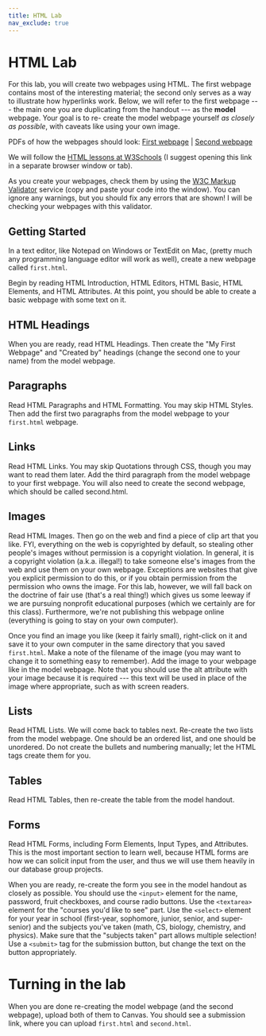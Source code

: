```yaml
---
title: HTML Lab
nav_exclude: true
---
```

# HTML Lab

For this lab, you will create two webpages using HTML. The first webpage contains most of the interesting material; 
the second only serves as a way to illustrate how hyperlinks work. Below, we will refer to the first 
webpage --- the main one you are duplicating from the handout --- as the **model** webpage. Your goal is to re-
create the model webpage yourself _as closely as possible_, with caveats like using your own image.

PDFs of how the webpages should look: [First webpage](first-webpage.pdf) | [Second webpage](second-webpage.pdf)

We will follow the  [HTML lessons at W3Schools](http://www.w3schools.com/html/default.asp)  (I suggest opening this link in a separate browser window or tab).

As you create your webpages, check them by using the  [W3C Markup Validator](https://validator.w3.org/#validate_by_input)  service (copy and paste your code into the window). You can ignore any warnings, but you should fix any errors that are shown! I will be checking your webpages with this validator.

## Getting Started

In a text editor, like Notepad on Windows or TextEdit on Mac, (pretty much any programming language editor will work as well), create a new webpage called `first.html`.

Begin by reading HTML Introduction, HTML Editors, HTML Basic, HTML Elements, and HTML Attributes. At this point, you should be able to create a basic webpage with some text on it.

## HTML Headings

When you are ready, read HTML Headings. Then create the "My First Webpage" and "Created by" headings (change the second one to your name) from the model webpage.

## Paragraphs

Read HTML Paragraphs and HTML Formatting. You may skip HTML Styles. Then add the first two paragraphs from the model webpage to your `first.html` webpage.

## Links

Read HTML Links. You may skip Quotations through CSS, though you may want to read them later. Add the third paragraph from the model webpage to your first webpage. You will also need to create the second webpage, which should be called second.html.

## Images

Read HTML Images. Then go on the web and find a piece of clip art that you like. FYI, everything on the web is copyrighted by default, so stealing other people's images without permission is a copyright violation. In general, it is a copyright violation (a.k.a. illegal!) to take someone else's images from the web and use them on your own webpage. Exceptions are websites that give you explicit permission to do this, or if you obtain permission from the permission who owns the image. For this lab, however, we will fall back on the doctrine of fair use (that's a real thing!) which gives us some leeway if we are pursuing nonprofit educational purposes (which we certainly are for this class). Furthermore, we're not publishing this webpage online (everything is going to stay on your own computer).

Once you find an image you like (keep it fairly small), right-click on it and save it to your own computer in the same directory that you saved  `first.html`. Make a note of the filename of the image (you may want to change it to something easy to remember). Add the image to your webpage like in the model webpage. Note that you should use the  alt  attribute with your image because it is required --- this text will be used in place of the image where appropriate, such as with screen readers.

## Lists

Read HTML Lists. We will come back to tables next. Re-create the two lists from the model webpage. One should be an ordered list, and one should be unordered. Do not create the bullets and numbering manually; let the HTML tags create them for you.

## Tables

Read HTML Tables, then re-create the table from the model handout.

## Forms

Read HTML Forms, including Form Elements, Input Types, and Attributes. This is the most important section to 
learn well, because HTML forms are how we can solicit input from the user, and thus we will use them heavily in our database group projects.

When you are ready, re-create the form you see in the model handout as closely as possible. You should use the `<input>`  element for the name, password, fruit checkboxes, and course radio buttons. Use the  `<textarea>`  element for 
the "courses you'd like to see" part. Use the  `<select>`  element for your year in school 
(first-year, sophomore, junior, senior, and super-senior) and the subjects you've taken (math, CS, biology, chemistry, and physics). 
Make sure that the "subjects taken" part allows multiple selection! Use a  `<submit>`  tag for the submission button, but 
change the text on the button appropriately.

# Turning in the lab

When you are done re-creating the model webpage (and the second webpage), upload both of them to Canvas. You should see a 
submission link, where you can upload `first.html` and `second.html`.
